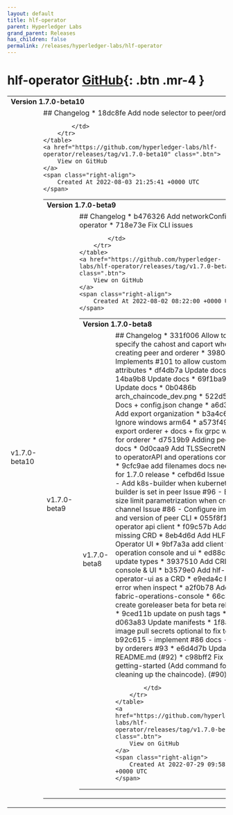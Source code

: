 ```yaml
---
layout: default
title: hlf-operator
parent: Hyperledger Labs
grand_parent: Releases
has_children: false
permalink: /releases/hyperledger-labs/hlf-operator
---
```


# hlf-operator <span class="fs-3 right-align">[GitHub](https://github.com/hyperledger-labs/hlf-operator){: .btn .mr-4 }</span>


<div>
    <table>
        <tr>
            <td colspan="2">
                <b>
                    Version 1.7.0-beta10
                </b>
            </td>
        </tr>
        <tr>
            <td>
                <span class="chip">
                    v1.7.0-beta10
                </span>
            </td>
            <td>
                ## Changelog
* 18dc8fe Add node selector to peer/orderer/ca


            </td>
        </tr>
    </table>
    <a href="https://github.com/hyperledger-labs/hlf-operator/releases/tag/v1.7.0-beta10" class=".btn">
        View on GitHub
    </a>
    <span class="right-align">
        Created At 2022-08-03 21:25:41 +0000 UTC
    </span>
</div>

<div>
    <table>
        <tr>
            <td colspan="2">
                <b>
                    Version 1.7.0-beta9
                </b>
            </td>
        </tr>
        <tr>
            <td>
                <span class="chip">
                    v1.7.0-beta9
                </span>
            </td>
            <td>
                ## Changelog
* b476326 Add networkConfig to hlf operator
* 718e73e Fix CLI issues


            </td>
        </tr>
    </table>
    <a href="https://github.com/hyperledger-labs/hlf-operator/releases/tag/v1.7.0-beta9" class=".btn">
        View on GitHub
    </a>
    <span class="right-align">
        Created At 2022-08-02 08:22:00 +0000 UTC
    </span>
</div>

<div>
    <table>
        <tr>
            <td colspan="2">
                <b>
                    Version 1.7.0-beta8
                </b>
            </td>
        </tr>
        <tr>
            <td>
                <span class="chip">
                    v1.7.0-beta8
                </span>
            </td>
            <td>
                ## Changelog
* 331f006 Allow to specify the cahost and caport when creating peer and orderer
* 3980c91 Implements #101 to allow custom attributes
* df4db7a Update docs
* 14ba9b8 Update docs
* 69f1ba9 Update docs
* 0b0486b arch_chaincode_dev.png
* 522d556 Docs + config.json change
* a6d3f7f Add export organization
* b3a4c66 Ignore windows arm64
* a573f49 export orderer + docs + fix grpc web for orderer
* d7519b9 Adding peers docs
* 0d0caa9 Add TLSSecretName to operatorAPI and operations console
* 9cfc9ae add filenames docs needed for 1.7.0 release
* cefbd6d Issue #100 - Add k8s-builder when kubernetes builder is set in peer Issue #96  - Batch size limit parametrization when creating channel Issue #86  - Configure image and version of peer CLI
* 055f8f1 add operator api client
* f09c57b Add missing CRD
* 8eb4d6d Add HLF Operator UI
* 9bf7a3a add client for operation console and ui
* ed88ce1 update types
* 3937510 Add CRD for console & UI
* b3579e0 Add hlf-operator-ui as a CRD
* e9eda4c Fix error when inspect
* a2f0b78 Add fabric-operations-console
* 66c3889 create goreleaser beta for beta releases
* 9ced11b update on push tags
* d063a83 Update manifests
* 1f8a02e image pull secrets optional to fix tests
* b92c615 - implement #86 docs - Filter by orderers #93
* e6d4d7b Update README.md (#92)
* c98bff2 Fix getting-started (Add command for cleaning up the chaincode). (#90)


            </td>
        </tr>
    </table>
    <a href="https://github.com/hyperledger-labs/hlf-operator/releases/tag/v1.7.0-beta8" class=".btn">
        View on GitHub
    </a>
    <span class="right-align">
        Created At 2022-07-29 09:58:07 +0000 UTC
    </span>
</div>

